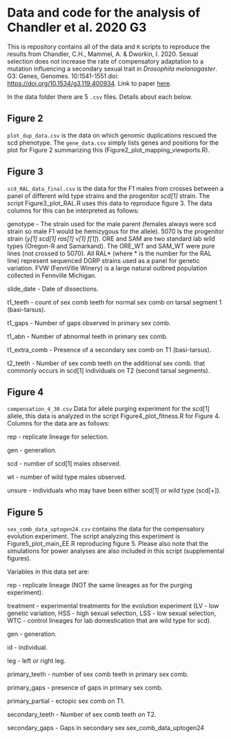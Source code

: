 # Data and code for the analysis of Chandler et al. 2020 G3

This is repository contains all of the data and `R` scripts to reproduce the results from
Chandler, C.H., Mammel, A. & Dworkin, I. 2020. Sexual selection does not increase the rate of compensatory adaptation to a mutation influencing a secondary sexual trait in *Drosophila melanogaster*. G3: Genes, Genomes. 10:1541-1551
doi: https://doi.org/10.1534/g3.119.400934.
Link to paper [here](https://www.g3journal.org/content/10/5/1541).

In the data folder there are 5 `.csv` files. Details about each below.

## Figure 2

`plot_dup_data.csv` is the data on which genomic duplications rescued the scd phenotype. The `gene_data.csv` simply lists genes and positions for the plot for Figure 2 summarizing this (Figure2_plot_mapping_viewports.R).


## Figure 3

`scd_RAL_data_final.csv` is the data for the F1 males from crosses between a panel of different wild type strains and the progenitor *scd[1]* strain. The script Figure3_plot_RAL.R uses this data to reproduce figure 3. The data columns for this can be interpreted as follows:

genotype - The strain used for the male parent (females always were scd strain so male F1 would be hemizygous for the allele).
5070 Is the progenitor strain (*y[1] scd[1] ras[1] v[1] f[1]*).
ORE and SAM are two standard lab wild types (Oregon-R and Samarkand). The ORE_WT and SAM_WT were pure lines (not crossed to 5070). All RAL* (where * is the number for the RAL line) represent sequenced DGRP strains used as a panel for genetic variation. FVW (FennVille Winery) is a large natural outbred population collected in Fennville Michigan.

slide_date - Date of dissections.

t1_teeth - count of sex comb teeth for normal sex comb on tarsal segment 1 (basi-tarsus).

t1_gaps - Number of gaps observed in primary sex comb.

t1_abn - Number of abnormal teeth in primary sex comb.

t1_extra_comb - Presence of a secondary sex comb on T1 (basi-tarsus).

t2_teeth - Number of sex comb teeth on the additional sex comb.
 that commonly occurs in scd[1] individuals on T2 (second tarsal segments).

## Figure 4

`compensation_4_30.csv` Data for allele purging experiment for the scd[1] allele, this data is analyzed in the script Figure4_plot_fitness.R for Figure 4. Columns for the data are as follows:

rep - replicate lineage for selection.

gen - generation.

scd - number of scd[1] males observed.

wt - number of wild type males observed.

unsure - individuals who may have been either scd[1] or wild type (scd[+]).

## Figure 5

`sex_comb_data_uptogen24.csv` contains the data for the compensatory evolution experiment. The script analyzing this experiment is Figure5_plot_main_EE.R reproducing figure 5. Please also note that the simulations for power analyses are also included in this script (supplemental figures).

Variables in this data set are:

rep - replicate lineage (NOT the same lineages as for the purging experiment).

treatment - experimental treatments for the evolution experiment (LV - low genetic variation, HSS - high sexual selection, LSS - low sexual selection, WTC - control lineages for lab domestication that are wild type for scd).

gen - generation.

id - individual.

leg - left or right leg.

primary_teeth - number of sex comb teeth in primary sex comb.

primary_gaps - presence of gaps in primary sex comb.

primary_partial	- ectopic sex comb on T1.

secondary_teeth	- Number of sex comb teeth on T2.

secondary_gaps - Gaps in secondary sex sex_comb_data_uptogen24	 
